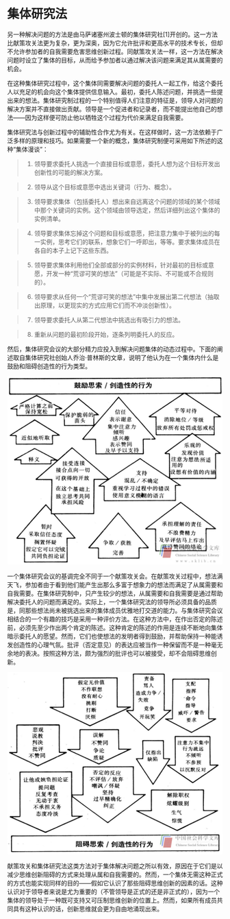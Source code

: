 # 集体研究法

另一种解决问题的方法是由马萨诸塞州波士顿的集体研究社[1]开创的。这一方法比献策攻关法更为复杂，更为深奥，因为它允许批评和更高水平的技术专长，但却不允许参加者的自我需要危害思维创新过程。同献策攻关法一样，这一方法在解决问题时设立了集体的目标，从而给予参加者以通过解决该问题来满足其从属需要的机会。

在这种集体研究过程中，这个集体同需要解决问题的委托人一起工作，给这个委托人以充足的机会向这个集体提供信息输入。最初，委托人陈述问题，并挑选一些提出来的想法。集体研究制过程的一个特别值得人们注意的特征是，领导人对问题的解决方案并不直接做出贡献。领导是一个促进者和记录者，而不能提出他自己的想法——因为这样便可防止他以牺牲这个过程为代价来满足自我需要。

集体研究法与创新过程中的辅助性合作尤为有关。在这样做时，这一方法依赖于广泛多样的原理和技巧。如果需要一个新的概念，集体研究制便可采用如下所述的这种“集体漫谈”：

> 1. 领导要求委托人挑选一个直接目标或意愿，委托人想为这个目标开发出创新性的可能的解决方案。

> 2. 领导从这个目标或意愿中选出关键词（行为、概念）。

> 3. 领导要求集体（包括委托人）想出来自远离这个问题的领域的某个领域中那个关键词的实例。这个领域由领导选定，然后详细列出这个集体的实例清单。

> 4. 领导要求集体忘掉这个问题和目标或意愿，把注意力集中于被列出的每一实例，思考它们的联系，想象它们一呼即出，等等。要求集体成员在各自的本子上记下这些东西。

> 5. 领导要求集体利用他们全部或部分的实例材料，针对最初的目标或意愿，开发一种“荒谬可笑的想法”（可能是不实际、不可能或不合规则的）。

> 6. 领导要求从任何一个“荒谬可笑的想法”中集中发展出第二代想法（抽取出原理，以更现实的方式应用它们而不冲淡创新性）。

> 7. 领导要求委托人从第二代想法中挑选出有吸引力的想法。

> 8. 重新从问题的最初阶段开始，逐条列明委托人的反应。

然后，集体研究会议的大部分精力应投入到解决问题集体的动态过程中。下面的阐述取自集体研究社创始人乔治·普林斯的文章，说明了他认为在一个集体内什么是鼓励和阻碍创造性的行为类型。

![](c8-2.jpg)

一个集体研究会议的基调完全不同于一个献策攻关会。在献策攻关过程中，想法满天飞，参加者由于看到他们能产生出那么多富于想象力的想法而满足了从属需要和自我需要。在集体研究制中，只产生较少的想法，从属需要和自我需要是通过帮助解决委托人的问题而满足的。实际上，一个集体研究法的领导所必须具备的品质是，同那些想法尚未被挑选出来的集体成员优雅地打交道的能力。与集体研究会议相结合的一个有趣的技巧是采用一种评价方法。在这种方法中，在作出否定的陈述前，必须先至少作出两个肯定的陈述。这种肯定的陈述的作用是连续不断地向集体暗示委托人的愿望。然而，它们也使想法的发明者得到鼓励，并帮助保持一种能诱发创造性的心理气氛。批评（否定意见）的表达应被当作一种保留而不是一种毫无余地的表决。按照这种方法，颇为强烈的批评也可以被接受，却不会阻碍思维创新。

![](c8-3.jpg)

献策攻关和集体研究法这类方法对于集体解决问题之所以有效，原因在于它们是以减少思维创新阻碍的方式来处理从属和自我需要的。然而，一个集体无需这种正式的方式也能实现同样的目的——假如它认识了那些阻碍思维创新的因素的话。这种认识对于领导者来说是尤为重要的（不管领导是正式的还是非正式的），因为一个集体的领导处于一种既可支持又可压制思维创新的位置上。然而，如果所有成员共同具有这种认识的话，创新思维就会更为自由地涌现出来。